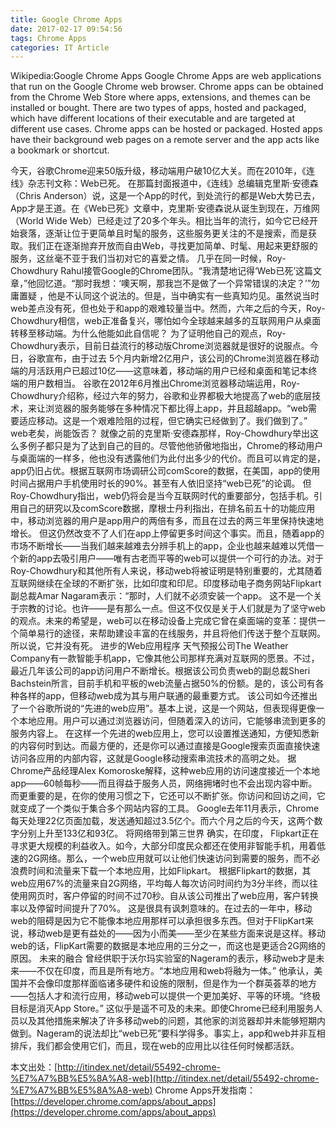 ```yaml
---
title: Google Chrome Apps
date: 2017-02-17 09:54:56
tags: Chrome Apps
categories: IT Article
---
```

Wikipedia:Google Chrome Apps
Google Chrome Apps are web applications that run on the Google Chrome web browser. Chrome apps can be obtained from the Chrome Web Store where apps, extensions, and themes can be installed or bought. There are two types of apps, hosted and packaged, which have different locations of their executable and are targeted at different use cases.
Chrome apps can be hosted or packaged. Hosted apps have their background web pages on a remote server and the app acts like a bookmark or shortcut.
<!--more-->
今天，谷歌Chrome迎来50版升级，移动端用户破10亿大关。而在2010年，《连线》杂志刊文称：Web已死。
在那篇封面报道中，《连线》总编辑克里斯·安德森（Chris Anderson）说，这是一个App的时代，到处流行的都是Web大势已去，App才是王道。在《Web已死》文章中，克里斯·安德森说从诞生到现在，万维网（World Wide Web）已经走过了20多个年头。相比当年的流行，如今它已经开始衰落，逐渐让位于更简单且时髦的服务，这些服务更关注的不是搜索，而是获取。我们正在逐渐抛弃开放而自由Web，寻找更加简单、时髦、用起来更舒服的服务，这丝毫不亚于我们当初对它的喜爱之情。
几乎在同一时候，Roy-Chowdhury Rahul接管Google的Chrome团队。“我清楚地记得‘Web已死’这篇文章，”他回忆道。“那时我想：‘噢天啊，那我岂不是做了一个异常错误的决定？’”勿庸置疑 ，他是不认同这个说法的。但是，当中确实有一些真知灼见。虽然说当时web差点没有死，但也处于和app的艰难较量当中。然而，六年之后的今天，Roy-Chowdhury相信，web正准备复兴，哪怕如今全球越来越多的互联网用户从桌面转移至移动端。为什么他能如此自信呢？
为了证明他自己的观点，Roy-Chowdhury表示，目前日益流行的移动版Chrome浏览器就是很好的说服点。今日，谷歌宣布，由于过去 5个月内新增2亿用户，该公司的Chrome浏览器在移动端的月活跃用户已超过10亿——这意味着，移动端的用户已经和桌面和笔记本终端的用户数相当。
谷歌在2012年6月推出Chrome浏览器移动端运用，Roy-Chowdhury介绍称，经过六年的努力，谷歌和业界都极大地提高了web的底层技术，来让浏览器的服务能够在多种情况下都比得上app，并且超越app。“web需要适应移动。这是一个艰难险阻的过程，但它确实已经做到了。我们做到了。”
web老矣，尚能饭否？
就像之前的克里斯·安德森那样，Roy-Chowdhury举出这么多例子都只是为了达到自己的目的。尽管他他骄傲地指出，Chrome的移动用户与桌面端的一样多，他也没有透露他们为此付出多少的代价。而且可以肯定的是，app仍旧占优。根据互联网市场调研公司comScore的数据，在美国，app的使用时间占据用户手机使用时长的90%。甚至有人依旧坚持“web已死”的论调。
但Roy-Chowdhury指出，web仍将会是当今互联网时代的重要部分，包括手机。引用自己的研究以及comScore数据，摩根士丹利指出，在排名前五十的功能应用中，移动浏览器的用户是app用户的两倍有多，而且在过去的两三年里保持快速地增长。
但这仍然改变不了人们在app上停留更多时间这个事实。而且，随着app的市场不断增长——当我们越来越难去分辨手机上的app，企业也越来越难以凭借一个新的app去吸引用户——唯有古老而平等的web可以提供一个可行的办法。对于Roy-Chowdhury和其他所有人来说，移动web将被证明是特别重要的，尤其随着互联网继续在全球的不断扩张，比如印度和印尼。印度移动电子商务网站Flipkart副总裁Amar Nagaram表示：“那时，人们就不必须安装一个app。
这不是一个关于宗教的讨论。也许——是有那么一点。但这不仅仅是关于人们就是为了坚守web的观点。未来的希望是，web可以在移动设备上完成它曾在桌面端的变革：提供一个简单易行的途径，来帮助建设丰富的在线服务，并且将他们传送于整个互联网。所以说，它并没有死。
进步的Web应用程序
天气预报公司The Weather Company有一款智能手机app，它像其他公司那样充满对互联网的愿景。不过，最近几年该公司的app访问用户不断增长。根据该公司负责web的副总裁Sheri Bachstein所言，目前手机和平板的web流量占据50%的份额。是的，该公司有各种各样的app，但移动web成为其与用户联通的最重要方式。
该公司如今还推出了一个谷歌所说的“先进的web应用”。基本上说，这是一个网站，但表现得更像一个本地应用。用户可以通过浏览器访问，但随着深入的访问，它能够串流到更多的服务内容上。
在这样一个先进的web应用上，您可以设置推送通知，方便知悉新的内容何时到达。而最方便的，还是你可以通过直接是Google搜索页面直接快速访问各应用的内部内容，这就是Google移动搜索串流技术的高明之处。
据Chrome产品经理Alex Komoroske解释，这种web应用的访问速度接近一个本地app——60帧每秒——而且得益于服务人员，网络拥堵时也不会出现内容中断。而更重要的是，在你的使用习惯之下，它还可以不断扩张。你访问和回访之间，它就变成了一个类似于集合多个网站内容的工具。
Google去年11月表示，Chrome每天处理22亿页面加载，发送通知超过3.5亿个。而六个月之后的今天，这两个数字分别上升至133亿和93亿。
将网络带到第三世界
确实，在印度， Flipkart正在寻求更大规模的利益收入。如今，大部分印度民众都还在使用非智能手机，用着低速的2G网络。那么，一个web应用就可以让他们快速访问到需要的服务，而不必浪费时间和流量来下载一个本地应用，比如Flipkart。
根据Flipkart的数据，其web应用67%的流量来自2G网络，平均每人每次访问时间约为3分半终，而以往使用网页时，客户停留的时间不过70秒。自从该公司推出了web应用，客户转换率以及停留时间提升了70%。
这是很具有讽刺意味的。在过去的一年中，移动web的阻碍是因为它不能像本地应用那样可以承担很多东西。但对于FlipKart来说，移动web是更有益处的——因为小而美——至少在某些方面来说是这样。移动web的话，FlipKart需要的数据是本地应用的三分之一，而这也是更适合2G网络的原因。
未来的融合
曾经供职于沃尔玛实验室的Nageram的表示，移动web才是未来——不仅在印度，而且是所有地方。“本地应用和web将融为一体。”
他承认，美国并不会像印度那样面临诸多硬件和设施的限制，但是作为一个群英荟萃的地方——包括人才和流行应用，移动web可以提供一个更加美好、平等的环境。“终极目标是消灭App Store。”
这似乎是遥不可及的未来。即使Chrome已经利用服务人员以及其他措施来解决了许多移动web的问题，其他家的浏览器却并未能够短期内做到。Nageram的说法却比“web已死”要科学得多。事实上，app和web并非互相排斥，我们都会使用它们，而且，现在web的应用比以往任何时候都活跃。

本文出处：[http://itindex.net/detail/55492-chrome-%E7%A7%BB%E5%8A%A8-web](http://itindex.net/detail/55492-chrome-%E7%A7%BB%E5%8A%A8-web)
Chrome Apps开发指南：[https://developer.chrome.com/apps/about_apps](https://developer.chrome.com/apps/about_apps)


